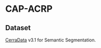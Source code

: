 # CAP-ACRP

## Dataset
[CerraData](https://www.kaggle.com/datasets/cerranet/cerradatav31-for-semantic-segmentation) v3.1 for Semantic Segmentation.
